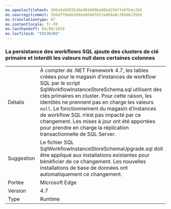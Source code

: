 ```yaml
---
ms.openlocfilehash: 566a3e0455b30e901b09be88b4256ffe67bdc2b5
ms.sourcegitcommit: 5b6d778ebb269ee6684fb57ad69a8c28b06235b9
ms.translationtype: HT
ms.contentlocale: fr-FR
ms.lasthandoff: 04/08/2019
ms.locfileid: "59236200"
---
```

### <a name="workflow-sql-persistence-adds-primary-key-clusters-and-disallows-null-values-in-some-columns"></a>La persistance des workflows SQL ajoute des clusters de clé primaire et interdit les valeurs null dans certaines colonnes

|   |   |
|---|---|
|Détails|À compter de .NET Framework 4.7, les tables créées pour le magasin d’instances de workflow SQL par le script SqlWorkflowInstanceStoreSchema.sql utilisent des clés primaires en cluster. Pour cette raison, les identités ne prennent pas en charge les valeurs <code>null</code>. Le fonctionnement du magasin d’instances de workflow SQL n’est pas impacté par ce changement. Les mises à jour ont été apportées pour prendre en charge la réplication transactionnelle de SQL Server.|
|Suggestion|Le fichier SQL SqlWorkflowInstanceStoreSchemaUpgrade.sql doit être appliqué aux installations existantes pour bénéficier de ce changement. Les nouvelles installations de base de données ont automatiquement ce changement.|
|Portée|Microsoft Edge|
|Version|4.7|
|Type|Runtime|
